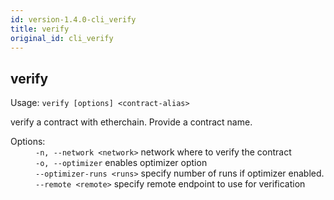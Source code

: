 ```yaml
---
id: version-1.4.0-cli_verify
title: verify
original_id: cli_verify
---
```


<div class="cli-command"><h2 class="cli-title">verify</h2><p class="cli-usage">Usage: <code>verify [options] &lt;contract-alias&gt;</code></p><p>verify a contract with etherchain. Provide a contract name.<br/></p><dl><dt><span>Options:</span></dt><dd><div><code>-n, --network &lt;network&gt;</code> network where to verify the contract</div><div><code>-o, --optimizer</code> enables optimizer option</div><div><code>--optimizer-runs &lt;runs&gt;</code> specify number of runs if optimizer enabled.</div><div><code>--remote &lt;remote&gt;</code> specify remote endpoint to use for verification</div></dd></dl></div>

